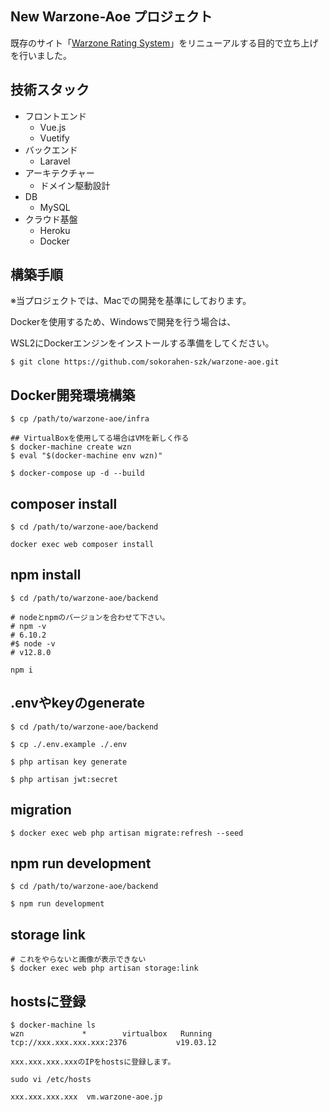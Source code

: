 ## New Warzone-Aoe プロジェクト
既存のサイト「[Warzone Rating System](http://warzone.php.xdomain.jp/)」をリニューアルする目的で立ち上げを行いました。

## 技術スタック
- フロントエンド
  - Vue.js
  - Vuetify
- バックエンド
  - Laravel
- アーキテクチャー
  - ドメイン駆動設計
- DB
  - MySQL
- クラウド基盤
  - Heroku
  - Docker

## 構築手順
※当プロジェクトでは、Macでの開発を基準にしております。

Dockerを使用するため、Windowsで開発を行う場合は、

WSL2にDockerエンジンをインストールする準備をしてください。

```
$ git clone https://github.com/sokorahen-szk/warzone-aoe.git
```

## Docker開発環境構築
```
$ cp /path/to/warzone-aoe/infra

## VirtualBoxを使用してる場合はVMを新しく作る
$ docker-machine create wzn
$ eval "$(docker-machine env wzn)"

$ docker-compose up -d --build
```

## composer install
```
$ cd /path/to/warzone-aoe/backend

docker exec web composer install
```

## npm install
```
$ cd /path/to/warzone-aoe/backend

# nodeとnpmのバージョンを合わせて下さい。
# npm -v
# 6.10.2
#$ node -v
# v12.8.0

npm i
```

## .envやkeyのgenerate
```
$ cd /path/to/warzone-aoe/backend

$ cp ./.env.example ./.env

$ php artisan key generate

$ php artisan jwt:secret
```

## migration
```
$ docker exec web php artisan migrate:refresh --seed
```

## npm run development
```
$ cd /path/to/warzone-aoe/backend

$ npm run development

```

## storage link
```
# これをやらないと画像が表示できない
$ docker exec web php artisan storage:link
```

## hostsに登録
```
$ docker-machine ls
wzn             *        virtualbox   Running   tcp://xxx.xxx.xxx.xxx:2376           v19.03.12

xxx.xxx.xxx.xxxのIPをhostsに登録します。
```
`sudo vi /etc/hosts`
```
xxx.xxx.xxx.xxx  vm.warzone-aoe.jp
```